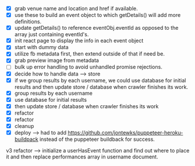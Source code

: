 - [x] grab venue name and location and href if available.
- [x] use these to build an event object to which getDetails() will add more definitions. 
- [x] update getDetails() to reference eventObj.eventId as opposed to the array just containing eventId's.
- [x] init react page to display the info in each event object
- [x] start with dummy data
- [x] utilize fb metadata first, then extend outside of that if need be.
- [x] grab preview image from metadata
- [ ] bulk up error handling to avoid unhandled promise rejections.
- [x] decide how to handle data --> store 
- [x] if we group results by each username, we could use database for initial results and then update store / database when crawler finishes its work. 
- [x] group results by each username
- [x] use database for initial results
- [x] then update store / database when crawler finishes its work
- [x] refactor
- [x] refactor
- [x] cleanup
- [x] deploy --> had to add https://github.com/jontewks/puppeteer-heroku-buildpack instead of the puppeteer buildback for success. 

v3 refactor --> initialize a userHasEvent function and find out where to place it and then replace performances array in username document.